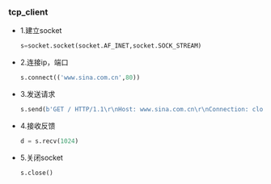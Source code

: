 ### tcp_client

- 1.建立socket

  ```python
  s=socket.socket(socket.AF_INET,socket.SOCK_STREAM)
  ```

- 2.连接ip，端口

  ```python
  s.connect(('www.sina.com.cn',80))
  ```

- 3.发送请求

  ```python
  s.send(b'GET / HTTP/1.1\r\nHost: www.sina.com.cn\r\nConnection: close\r\n\r\n')
  ```

- 4.接收反馈

  ```python
  d = s.recv(1024)
  ```

- 5.关闭socket

  ```python
  s.close()
  ```


